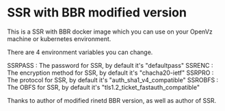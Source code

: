 # SSR with BBR modified version

This is a SSR with BBR docker image which you can use on your OpenVz machine or kubernetes environment.


There are 4 environment variables you can change.

SSRPASS : The password for SSR, by default it's "defaultpass"
SSRENC : The encryption method for SSR, by default it's "chacha20-ietf"
SSRPRO : The protocol for SSR, by default it's "auth_sha1_v4_compatible"
SSROBFS : The OBFS for SSR, by default it's "tls1.2_ticket_fastauth_compatible"


Thanks to author of modified rinetd BBR version, as well as author of SSR.

